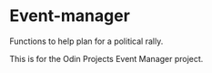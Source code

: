 # Event-manager
Functions to help plan for a political rally.

This is for the Odin Projects Event Manager project.
